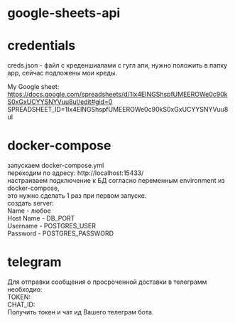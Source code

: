# google-sheets-api

# credentials  
creds.json - файл с креденшиалами с гугл апи, нужно положить в папку app, сейчас подложены мои креды.

My Google sheet:
https://docs.google.com/spreadsheets/d/1Ix4EINGShspfUMEEROWe0c90kS0xGxUCYYSNYVuu8uI/edit#gid=0  
SPREADSHEET_ID=1Ix4EINGShspfUMEEROWe0c90kS0xGxUCYYSNYVuu8uI  

# docker-compose  
запускаем docker-compose.yml  
переходим по адресу: http://localhost:15433/  
настраиваем подключение к БД согласно переменным environment из docker-compose,  
это нужно сделать 1 раз при первом запуске.  
создать server:  
Name - любое  
Host Name - DB_PORT  
Username - POSTGRES_USER  
Password - POSTGRES_PASSWORD  

# telegram
Для отправки сообщения о просроченной доставки в телеграмм необходио:  
TOKEN:  
CHAT_ID:  
Получить токен и чат ид Вашего телеграм бота.  